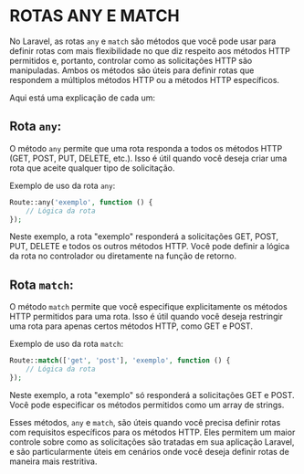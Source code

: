 # ROTAS ANY E MATCH
No Laravel, as rotas `any` e `match` são métodos que você pode usar para definir rotas com mais flexibilidade no que diz respeito aos métodos HTTP permitidos e, portanto, controlar como as solicitações HTTP são manipuladas. Ambos os métodos são úteis para definir rotas que respondem a múltiplos métodos HTTP ou a métodos HTTP específicos. 

Aqui está uma explicação de cada um:

## Rota `any`:
O método `any` permite que uma rota responda a todos os métodos HTTP (GET, POST, PUT, DELETE, etc.). Isso é útil quando você deseja criar uma rota que aceite qualquer tipo de solicitação.

Exemplo de uso da rota `any`:

```php
Route::any('exemplo', function () {
    // Lógica da rota
});
```

Neste exemplo, a rota "exemplo" responderá a solicitações GET, POST, PUT, DELETE e todos os outros métodos HTTP. Você pode definir a lógica da rota no controlador ou diretamente na função de retorno.

## Rota `match`:
O método `match` permite que você especifique explicitamente os métodos HTTP permitidos para uma rota. Isso é útil quando você deseja restringir uma rota para apenas certos métodos HTTP, como GET e POST.

Exemplo de uso da rota `match`:

```php
Route::match(['get', 'post'], 'exemplo', function () {
    // Lógica da rota
});
```

Neste exemplo, a rota "exemplo" só responderá a solicitações GET e POST. Você pode especificar os métodos permitidos como um array de strings.

Esses métodos, `any` e `match`, são úteis quando você precisa definir rotas com requisitos específicos para os métodos HTTP. Eles permitem um maior controle sobre como as solicitações são tratadas em sua aplicação Laravel, e são particularmente úteis em cenários onde você deseja definir rotas de maneira mais restritiva.